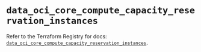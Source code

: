 # `data_oci_core_compute_capacity_reservation_instances`

Refer to the Terraform Registry for docs: [`data_oci_core_compute_capacity_reservation_instances`](https://registry.terraform.io/providers/oracle/oci/6.37.0/docs/data-sources/core_compute_capacity_reservation_instances).
